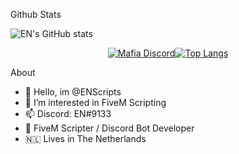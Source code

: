 
Github Stats


![EN's GitHub stats](https://github-readme-stats.vercel.app/api?username=ENScripts&show_icons=true&theme=dracula)

  <p align="center">
    <a href="https://discord.com/users/822065286109724743">
        <img title="Mafia Discord" alt="Mafia Discord" src="https://discord.c99.nl/widget/theme-2/822065286109724743.png/>
    </a>
</p>


My most used languages


[![Top Langs](https://github-readme-stats.vercel.app/api/top-langs/?username=ENScripts&layout=compact)](https://github.com/ENScripts/github-readme-stats)

About 
- 👋 Hello, im @ENScripts
- 👀 I’m interested in FiveM Scripting
- 📫 Discord: EN#9133
- 👋 FiveM Scripter / Discord Bot Developer
- 🇳🇱 Lives in The Netherlands



